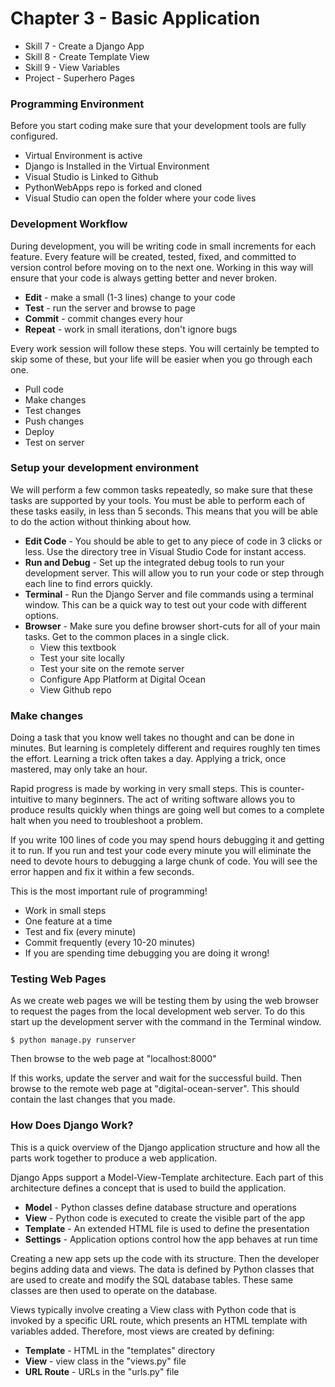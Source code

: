 # Chapter 3 - Basic Application

* Skill 7 - Create a Django App
* Skill 8 - Create Template View
* Skill 9 - View Variables
* Project - Superhero Pages



### Programming Environment

Before you start coding make sure that your development tools are fully
configured.  

* Virtual Environment is active
* Django is Installed in the Virtual Environment
* Visual Studio is Linked to Github
* PythonWebApps repo is forked and cloned
* Visual Studio can open the folder where your code lives


### Development Workflow

During development, you will be writing code in small increments for each feature. Every feature will
be created, tested, fixed, and committed to version control before moving on to the next one.
Working in this way will ensure that your code is always getting better and never broken.

* **Edit** - make a small (1-3 lines) change to your code
* **Test** - run the server and browse to page
* **Commit** - commit changes every hour
* **Repeat** - work in small iterations, don't ignore bugs


Every work session will follow these steps. You will certainly be tempted to
skip some of these, but your life will be easier when you go through each one.

* Pull code
* Make changes
* Test changes
* Push changes
* Deploy
* Test on server


### Setup your development environment

We will perform a few common tasks repeatedly, so make sure that these tasks
are supported by your tools. You must be able to perform each of these tasks
easily, in less than 5 seconds. This means that you will be able to do the action 
without thinking about how.

* **Edit Code** - You should be able to get to any piece of code in 3 clicks or less.
Use the directory tree in Visual Studio Code for instant access.
* **Run and Debug** - Set up the integrated debug tools to run your development 
server. This will allow you to run your code or step through each line to find 
errors quickly.
* **Terminal** - Run the Django Server and file commands using a terminal window.
This can be a quick way to test out your code with different options.
* **Browser** - Make sure you define browser short-cuts for all of your main
tasks. Get to the common places in a single click.
    * View this textbook
    * Test your site locally
    * Test your site on the remote server
    * Configure App Platform at Digital Ocean
    * View Github repo


### Make changes

Doing a task that you know well takes no thought and can be done in minutes.
But learning is completely different and requires roughly ten times the effort.
Learning a trick often takes a day. Applying a trick, once mastered, may only take an 
hour.

Rapid progress is made by working in very small steps. This is
counter-intuitive to many beginners. The act of writing software allows you
to produce results quickly when things are going well but comes to a complete
halt when you need to troubleshoot a problem.

If you write 100 lines of code you may spend hours debugging it and getting it
to run. If you run and test your code every minute you will eliminate the
need to devote hours to debugging a large chunk of code. You will see the error 
happen and fix it within a few seconds.

This is the most important rule of programming!

* Work in small steps 
* One feature at a time
* Test and fix (every minute)
* Commit frequently (every 10-20 minutes)
* If you are spending time debugging you are doing it wrong!


### Testing Web Pages

As we create web pages we will be testing them by using the web browser to
request the pages from the local development web server. To do this start up
the development server with the command in the Terminal window.

    $ python manage.py runserver

Then browse to the web page at "localhost:8000"

If this works, update the server and wait for the successful build. Then browse
to the remote web page at "digital-ocean-server". This should contain the
last changes that you made.        


### How Does Django Work?

This is a quick overview of the Django application structure and how all
the parts work together to produce a web application.

Django Apps support a Model-View-Template architecture. Each part of this
architecture defines a concept that is used to build the application.

* **Model** - Python classes define database structure and operations
* **View** - Python code is executed to create the visible part of the app
* **Template** - An extended HTML file is used to define the presentation
* **Settings** - Application options control how the app behaves at run time

Creating a new app sets up the code with its structure. Then the developer begins
adding data and views. The data is defined by Python classes that are used
to create and modify the SQL database tables. These same classes are then used
to operate on the database.

Views typically involve creating a View class with Python code that is invoked
by a specific URL route, which presents an HTML template with variables added.
Therefore, most views are created by defining:

* **Template** - HTML in the "templates" directory
* **View** - view class in the "views.py" file
* **URL Route** - URLs in the "urls.py" file

